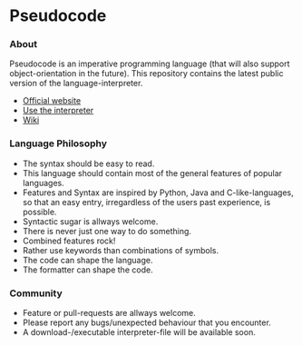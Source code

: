 # Pseudocode

### About
Pseudocode is an imperative programming language (that will also support object-orientation in the future). 
This repository contains the latest public version of the language-interpreter.
- [Official website](https://pseudocode.site/)
- [Use the interpreter](https://github.com/xtay2/Pseudocode-Installer)
- [Wiki](https://wiki.pseudocode.site/)

### Language Philosophy
- The syntax should be easy to read.
- This language should contain most of the general features of popular languages.
- Features and Syntax are inspired by Python, Java and C-like-languages, so that an easy entry, irregardless of the users past experience, is possible.
- Syntactic sugar is allways welcome.
- There is never just one way to do something.
- Combined features rock!
- Rather use keywords than combinations of symbols.
- The code can shape the language.
- The formatter can shape the code.

### Community
- Feature or pull-requests are allways welcome.
- Please report any bugs/unexpected behaviour that you encounter.
- A download-/executable interpreter-file will be available soon. 
